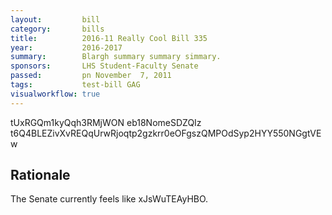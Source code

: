 ```yaml
---
layout:         bill
category:       bills
title:          2016-11 Really Cool Bill 335
year:           2016-2017
summary:        Blargh summary summary simmary.
sponsors:       LHS Student-Faculty Senate
passed:         pn November  7, 2011
tags:           test-bill GAG
visualworkflow: true
---
```



tUxRGQm1kyQqh3RMjWON eb18NomeSDZQIz t6Q4BLEZivXvREQqUrwRjoqtp2gzkrr0eOFgszQMPOdSyp2HYY550NGgtVEw 




Rationale
---------
The Senate currently feels like xJsWuTEAyHBO.
